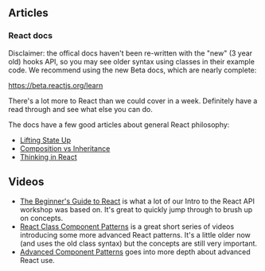 ## Articles

### React docs

Disclaimer: the offical docs haven't been re-written with the "new" (3 year old) hooks API, so you may see older syntax using classes in their example code. We recommend using the new Beta docs, which are nearly complete:

https://beta.reactjs.org/learn

There's a lot more to React than we could cover in a week. Definitely have a read through and see what else you can do.

The docs have a few good articles about general React philosophy:

- [Lifting State Up](https://beta.reactjs.org/learn/sharing-state-between-components)
- [Composition vs Inheritance](https://reactjs.org/docs/composition-vs-inheritance.html)
- [Thinking in React](https://beta.reactjs.org/learn/thinking-in-react)

## Videos

- [The Beginner's Guide to React](https://egghead.io/courses/the-beginner-s-guide-to-react) is what a lot of our Intro to the React API workshop was based on. It's great to quickly jump through to brush up on concepts.
- [React Class Component Patterns](https://courses.reacttraining.com/p/advanced-react-free) is a great short series of videos introducing some more advanced React patterns. It's a little older now (and uses the old class syntax) but the concepts are still very important.
- [Advanced Component Patterns](https://egghead.io/courses/advanced-react-component-patterns) goes into more depth about advanced React use.
